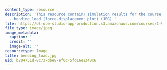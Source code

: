 ```yaml
---
content_type: resource
description: 'This resource contains simulation results for the course projects: NAMD
  - bending load (force-displacement plot) (JPG).'
file: https://ol-ocw-studio-app-production.s3.amazonaws.com/courses/1-978-from-nano-to-macro-introduction-to-atomistic-modeling-techniques-january-iap-2007/b204751d8c73dbe8ef0c5fd16ea340c6_bending_load.jpg
file_type: image/jpeg
image_metadata:
  caption: ''
  credit: ''
  image-alt: ''
resourcetype: Image
title: bending_load.jpg
uid: b204751d-8c73-dbe8-ef0c-5fd16ea340c6
---
```

